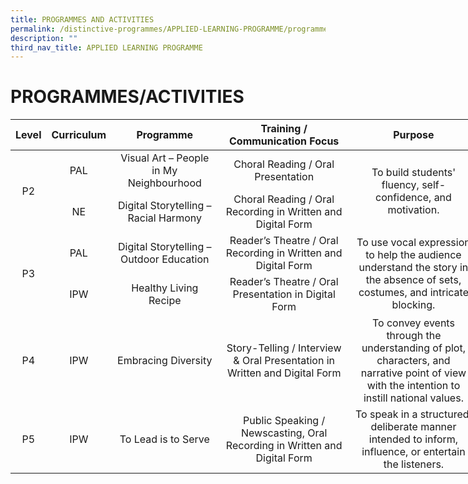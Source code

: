 ```yaml
---
title: PROGRAMMES AND ACTIVITIES
permalink: /distinctive-programmes/APPLIED-LEARNING-PROGRAMME/programmes-activities
description: ""
third_nav_title: APPLIED LEARNING PROGRAMME
---
```

# PROGRAMMES/ACTIVITIES

<table style="undefined;table-layout: fixed; width: 747px">
<colgroup>
<col style="width: 47px">
<col style="width: 86px">
<col style="width: 177px">
<col style="width: 221px">
<col style="width: 216px">
</colgroup>
<thead>
  <tr>
    <th  style="text-align: center;">Level</th>
    <th  style="text-align: center;">Curriculum</th>
    <th  style="text-align: center;">Programme</th>
    <th  style="text-align: center;">Training / Communication Focus</th>
    <th  style="text-align: center;">Purpose</th>
  </tr>
</thead>
<tbody>
  <tr>
    <td rowspan="2"  style="text-align: center;">P2</td>
    <td style="text-align: center;"> PAL</td>
    <td  style="text-align: center;">Visual Art – People in My Neighbourhood<br></td>
    <td  style="text-align: center;">Choral Reading / Oral Presentation<br></td>
    <td rowspan="2" style="text-align: center;">To build students' fluency, self-confidence, and motivation.<br></td>
  </tr>
  <tr>
    <td style="text-align: center;">NE</td>
    <td style="text-align: center;">Digital Storytelling – Racial Harmony</td>
    <td style="text-align: center;">Choral Reading / Oral Recording in Written and Digital Form</td>
  </tr>
  <tr>
    <td rowspan="2" style="text-align: center;">P3</td>
    <td style="text-align: center;">PAL</td>
    <td style="text-align: center;">Digital Storytelling – Outdoor Education</td>
    <td style="text-align: center;">Reader’s Theatre / Oral Recording in Written and Digital Form</td>
    <td rowspan="2" style="text-align: center;">To use vocal expression to help the audience understand the story in the absence of sets, costumes, and intricate blocking.</td>
  </tr>
  <tr>
    <td style="text-align: center;">IPW</td>
    <td style="text-align: center;">Healthy Living Recipe</td>
    <td style="text-align: center;">Reader’s Theatre / Oral Presentation in Digital Form</td>
  </tr>
  <tr>
    <td style="text-align: center;">P4</td>
    <td style="text-align: center;">IPW</td>
    <td style="text-align: center;">Embracing Diversity</td>
    <td style="text-align: center;">Story-Telling / Interview &amp; Oral Presentation in Written and Digital Form</td>
    <td style="text-align: center;">To convey events through the understanding of plot, characters, and narrative point of view with the intention to instill national values.</td>
  </tr>
  <tr>
    <td style="text-align: center;">P5</td>
    <td style="text-align: center;">IPW</td>
    <td style="text-align: center;">To Lead is to Serve</td>
    <td style="text-align: center;">Public Speaking / Newscasting, Oral Recording in Written and Digital Form</td>
    <td style="text-align: center;">To speak in a structured, deliberate manner intended to inform, influence, or entertain the listeners.</td>
  </tr>
</tbody>
</table>